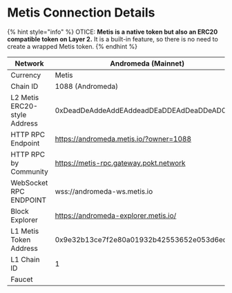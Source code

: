 # Metis Connection Details

{% hint style="info" %}
OTICE: **Metis is a native token but also an ERC20 compatible token on Layer 2.** It is a built-in feature, so there is no need to create a wrapped Metis token.
{% endhint %}

| Network                      | Andromeda (Mainnet)                        | Goerli (Testnet)                           |
| ---------------------------- | ------------------------------------------ | ------------------------------------------ |
| Currency                     | Metis                                      | tMetis                                     |
| Chain ID                     | 1088 (Andromeda)                           | 599                                        |
| L2 Metis ERC20-style Address | 0xDeadDeAddeAddEAddeadDEaDDEAdDeaDDeAD0000 | 0xDeadDeAddeAddEAddeadDEaDDEAdDeaDDeAD0000 |
| HTTP RPC Endpoint            | https://andromeda.metis.io/?owner=1088     | https://goerli.gateway.metisdevops.link    |
| HTTP RPC by Community        | https://metis-rpc.gateway.pokt.network     |                                            |
| WebSocket RPC ENDPOINT       | wss://andromeda-ws.metis.io                | wss://goerli-ws.gateway.metisdevops.link   |
| Block Explorer               | https://andromeda-explorer.metis.io/       | https://goerli.explorer.metisdevops.link   |
| L1 Metis Token Address       | 0x9e32b13ce7f2e80a01932b42553652e053d6ed8e | 0x114f836434a9aa9ca584491e7965b16565bf5d7b |
| L1 Chain ID                  | 1                                          | 5                                          |
| Faucet                       |                                            | https://goerli.faucet.metisdevops.link     |
